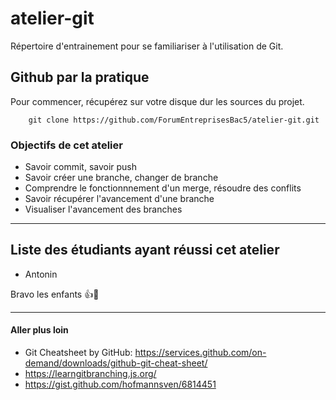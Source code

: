 # atelier-git
Répertoire d'entrainement pour se familiariser à l'utilisation de Git.

## Github par la pratique

Pour commencer, récupérez sur votre disque dur les sources du projet.

        git clone https://github.com/ForumEntreprisesBac5/atelier-git.git

### Objectifs de cet atelier

- Savoir commit, savoir push
- Savoir créer une branche, changer de branche
- Comprendre le fonctionnnement d'un merge, résoudre des conflits
- Savoir récupérer l'avancement d'une branche
- Visualiser l'avancement des branches


---

Liste des étudiants ayant réussi cet atelier
--------------------------------------------
* Antonin

Bravo les enfants 👍👏

---

#### Aller plus loin

- Git Cheatsheet by GitHub: https://services.github.com/on-demand/downloads/github-git-cheat-sheet/
- https://learngitbranching.js.org/
- https://gist.github.com/hofmannsven/6814451